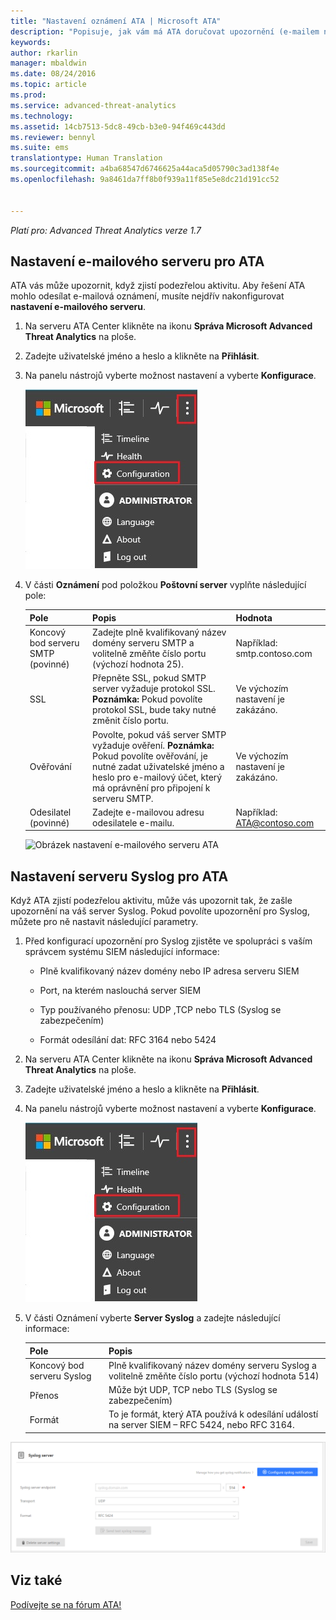 ```yaml
---
title: "Nastavení oznámení ATA | Microsoft ATA"
description: "Popisuje, jak vám má ATA doručovat upozornění (e-mailem nebo předáváním událostí ATA) při zjištění podezřelých aktivit."
keywords: 
author: rkarlin
manager: mbaldwin
ms.date: 08/24/2016
ms.topic: article
ms.prod: 
ms.service: advanced-threat-analytics
ms.technology: 
ms.assetid: 14cb7513-5dc8-49cb-b3e0-94f469c443dd
ms.reviewer: bennyl
ms.suite: ems
translationtype: Human Translation
ms.sourcegitcommit: a4ba68547d6746625a44aca5d05790c3ad138f4e
ms.openlocfilehash: 9a8461da7ff8b0f939a11f85e5e8dc21d191cc52


---
```


*Platí pro: Advanced Threat Analytics verze 1.7*



## Nastavení e-mailového serveru pro ATA
ATA vás může upozornit, když zjistí podezřelou aktivitu. Aby řešení ATA mohlo odesílat e-mailová oznámení, musíte nejdřív nakonfigurovat **nastavení e-mailového serveru**.

1.  Na serveru ATA Center klikněte na ikonu **Správa Microsoft Advanced Threat Analytics** na ploše.

2.  Zadejte uživatelské jméno a heslo a klikněte na **Přihlásit**.

3.  Na panelu nástrojů vyberte možnost nastavení a vyberte **Konfigurace**.

    ![Ikona nastavení konfigurace ATA](media/ATA-config-icon.JPG)

4.  V části **Oznámení** pod položkou **Poštovní server** vyplňte následující pole:

    |Pole|Popis|Hodnota|
    |---------|---------------|---------|
    |Koncový bod serveru SMTP (povinné)|Zadejte plně kvalifikovaný název domény serveru SMTP a volitelně změňte číslo portu (výchozí hodnota 25).|Například:<br />smtp.contoso.com|
    |SSL|Přepněte SSL, pokud SMTP server vyžaduje protokol SSL. **Poznámka:** Pokud povolíte protokol SSL, bude taky nutné změnit číslo portu.|Ve výchozím nastavení je zakázáno.|
    |Ověřování|Povolte, pokud váš server SMTP vyžaduje ověření. **Poznámka:** Pokud povolíte ověřování, je nutné zadat uživatelské jméno a heslo pro e-mailový účet, který má oprávnění pro připojení k serveru SMTP.|Ve výchozím nastavení je zakázáno.|
    |Odesilatel (povinné)|Zadejte e-mailovou adresu odesilatele e-mailu.|Například:<br />ATA@contoso.com|
    ![Obrázek nastavení e-mailového serveru ATA](media/ATA-email-server-1.7.png)

## Nastavení serveru Syslog pro ATA
Když ATA zjistí podezřelou aktivitu, může vás upozornit tak, že zašle upozornění na váš server Syslog. Pokud povolíte upozornění pro Syslog, můžete pro ně nastavit následující parametry.

1.  Před konfigurací upozornění pro Syslog zjistěte ve spolupráci s vaším správcem systému SIEM následující informace:

    -   Plně kvalifikovaný název domény nebo IP adresa serveru SIEM

    -   Port, na kterém naslouchá server SIEM

    -   Typ používaného přenosu: UDP ,TCP nebo TLS (Syslog se zabezpečením)

    -   Formát odesílání dat: RFC 3164 nebo 5424

2.  Na serveru ATA Center klikněte na ikonu **Správa Microsoft Advanced Threat Analytics** na ploše.

3.  Zadejte uživatelské jméno a heslo a klikněte na **Přihlásit**.

4.  Na panelu nástrojů vyberte možnost nastavení a vyberte **Konfigurace**.

    ![Ikona nastavení konfigurace ATA](media/ATA-config-icon.JPG)

5.  V části Oznámení vyberte **Server Syslog** a zadejte následující informace:

    |Pole|Popis|
    |---------|---------------|
    |Koncový bod serveru Syslog|Plně kvalifikovaný název domény serveru Syslog a volitelně změňte číslo portu (výchozí hodnota 514)|
    |Přenos|Může být UDP, TCP nebo TLS (Syslog se zabezpečením)|
    |Formát|To je formát, který ATA používá k odesílání událostí na server SIEM – RFC 5424, nebo RFC 3164.|

 ![Obrázek nastavení serveru ATA Syslog](media/ata-syslog-server-settings-1.7.png)



## Viz také
[Podívejte se na fórum ATA!](https://social.technet.microsoft.com/Forums/security/home?forum=mata)



<!--HONumber=Aug16_HO5-->


